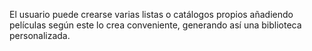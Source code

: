 El usuario puede crearse varias listas o catálogos propios añadiendo películas según este lo crea conveniente, generando así una biblioteca personalizada.

